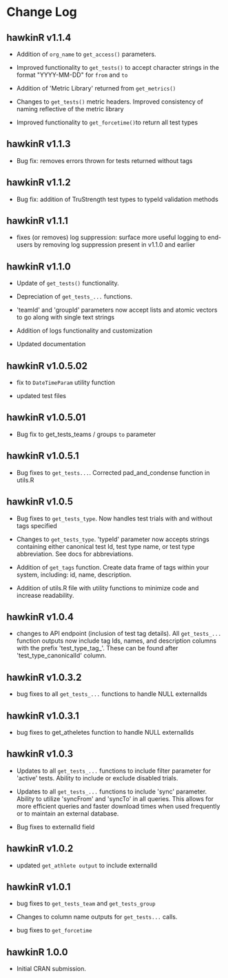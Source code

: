 # Change Log

## hawkinR v1.1.4

* Addition of `org_name` to `get_access()` parameters.

* Improved functionality to `get_tests()` to accept character strings in the format "YYYY-MM-DD" for `from` and `to`

* Addition of 'Metric Library' returned from `get_metrics()` 

* Changes to `get_tests()` metric headers. Improved consistency of naming reflective of the metric library

* Improved functionality to `get_forcetime()`to return all test types

## hawkinR v1.1.3

* Bug fix: removes errors thrown for tests returned without tags

## hawkinR v1.1.2

* Bug fix: addition of TruStrength test types to typeId validation methods

## hawkinR v1.1.1

* fixes (or removes) log suppression:  surface more useful logging to end-users by removing log suppression present in v1.1.0 and earlier

## hawkinR v1.1.0

* Update of `get_tests()` functionality.

* Depreciation of `get_tests_...` functions.

* 'teamId' and 'groupId' parameters now accept lists and atomic vectors to go along with single text strings

* Addition of logs functionality and customization

* Updated documentation

## hawkinR v1.0.5.02

* fix to `DateTimeParam` utility function

* updated test files

## hawkinR v1.0.5.01

* Bug fix to get_tests_teams / groups `to` parameter

## hawkinR v1.0.5.1

* Bug fixes to `get_tests...`. Corrected pad_and_condense function in utils.R

## hawkinR v1.0.5

* Bug fixes to `get_tests_type`. Now handles test trials with and without tags specified

* Changes to `get_tests_type`. 'typeId' parameter now accepts strings containing either canonical test Id, test type name, or test type abbreviation.  See docs for abbreviations.

* Addition of `get_tags` function. Create data frame of tags within your system, including: id, name, description.

* Addition of utils.R file with utility functions to minimize code and increase readability.

## hawkinR v1.0.4

* changes to API endpoint (inclusion of test tag details). All `get_tests_...` function outputs now
include tag Ids, names, and description columns with the prefix 'test_type_tag_'. These can be
found after 'test_type_canonicalId' column.

## hawkinR v1.0.3.2

* bug fixes to all `get_tests_...` functions to handle NULL externalIds

## hawkinR v1.0.3.1

* bug fixes to get_atheletes function to handle NULL externalIds

## hawkinR v1.0.3

* Updates to all `get_tests_...` functions to include filter parameter for 'active' tests. Ability 
to include or exclude disabled trials.

* Updates to all `get_tests_...` functions to include 'sync' parameter. Ability 
to utilize 'syncFrom' and 'syncTo' in all queries. This allows for more efficient queries and 
faster download times when used frequently or to maintain an external database.

* Bug fixes to externalId field

## hawkinR v1.0.2

* updated `get_athlete output` to include externalId

## hawkinR v1.0.1

* bug fixes to `get_tests_team` and `get_tests_group`

* Changes to column name outputs for `get_tests...` calls.

* bug fixes to `get_forcetime`

## hawkinR 1.0.0

* Initial CRAN submission.
